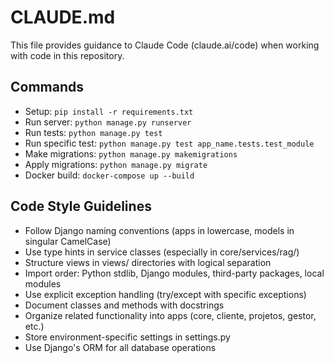 # CLAUDE.md

This file provides guidance to Claude Code (claude.ai/code) when working with code in this repository.

## Commands
- Setup: `pip install -r requirements.txt`
- Run server: `python manage.py runserver`
- Run tests: `python manage.py test`
- Run specific test: `python manage.py test app_name.tests.test_module`
- Make migrations: `python manage.py makemigrations`
- Apply migrations: `python manage.py migrate`
- Docker build: `docker-compose up --build`

## Code Style Guidelines
- Follow Django naming conventions (apps in lowercase, models in singular CamelCase)
- Use type hints in service classes (especially in core/services/rag/)
- Structure views in views/ directories with logical separation
- Import order: Python stdlib, Django modules, third-party packages, local modules
- Use explicit exception handling (try/except with specific exceptions)
- Document classes and methods with docstrings
- Organize related functionality into apps (core, cliente, projetos, gestor, etc.)
- Store environment-specific settings in settings.py
- Use Django's ORM for all database operations